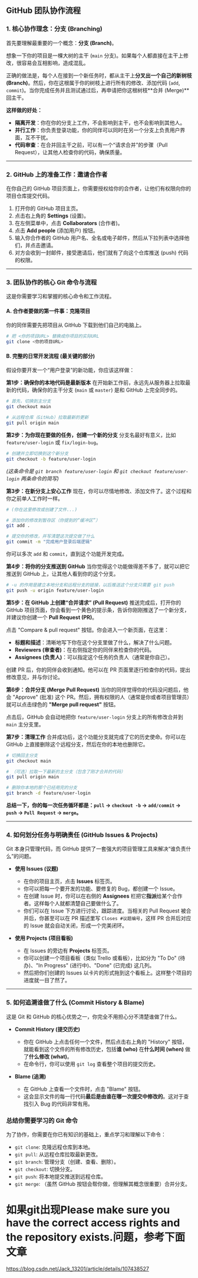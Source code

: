 ## GitHub 团队协作流程
### 1\. 核心协作理念：分支 (Branching)

首先要理解最重要的一个概念：**分支 (Branch)**。

想象一下你的项目是一棵大树的主干 (`main` 分支)。如果每个人都直接在主干上修改，很容易会互相影响，造成混乱。

正确的做法是，每个人在接到一个新任务时，都从主干上**分叉出一个自己的新树枝 (Branch)**。然后，你在这根属于你的树枝上进行所有的修改、添加代码 (`add`, `commit`)。当你完成任务并且测试通过后，再申请把你这根树枝\*\*合并 (Merge)\*\*回主干。

**这样做的好处：**

  * **隔离开发**：你在你的分支上工作，不会影响到主干，也不会影响到其他人。
  * **并行工作**：你负责登录功能，你的同伴可以同时在另一个分支上负责用户界面，互不干扰。
  * **代码审查**：在合并回主干之前，可以有一个“请求合并”的步骤（Pull Request），让其他人检查你的代码，确保质量。

-----

### 2\. GitHub 上的准备工作：邀请合作者

在你自己的 GitHub 项目页面上，你需要授权给你的合作者，让他们有权限向你的项目仓库提交代码。

1.  打开你的 GitHub 项目主页。
2.  点击右上角的 **Settings** (设置)。
3.  在左侧菜单中，点击 **Collaborators** (合作者)。
4.  点击 **Add people** (添加用户) 按钮。
5.  输入你合作者的 GitHub 用户名、全名或电子邮件，然后从下拉列表中选择他们，并点击邀请。
6.  对方会收到一封邮件，接受邀请后，他们就有了向这个仓库推送 (push) 代码的权限。

-----

### 3\. 团队协作的核心 Git 命令与流程

这是你需要学习和掌握的核心命令和工作流程。

#### A. 合作者要做的第一件事：克隆项目

你的同伴需要先把项目从 GitHub 下载到他们自己的电脑上。

```bash
# 把 <你的项目URL> 替换成你项目的实际URL
git clone <你的项目URL>
```

#### B. 完整的日常开发流程 (最关键的部分)

假设你要开发一个“用户登录”的新功能，你应该这样做：

**第1步：确保你的本地代码是最新版本**
在开始新工作前，永远先从服务器上拉取最新的代码，确保你的主干分支 (`main` 或 `master`) 是和 GitHub 上完全同步的。

```bash
# 首先，切换到主分支
git checkout main

# 从远程仓库（GitHub）拉取最新的更新
git pull origin main
```

**第2步：为你现在要做的任务，创建一个新的分支**
分支名最好有意义，比如 `feature/user-login` 或 `fix/login-bug`。

```bash
# 创建并立即切换到这个新分支
git checkout -b feature/user-login
```

*(这条命令是 `git branch feature/user-login` 和 `git checkout feature/user-login` 两条命令的简写)*

**第3步：在新分支上安心工作**
现在，你可以尽情地修改、添加文件了。这个过程和你之前单人工作时一样。

```bash
# (你在这里修改或创建了文件...)

# 添加你的修改到暂存区（你提到的“缓冲区”）
git add .

# 提交你的修改，并写清楚这次提交做了什么
git commit -m "完成用户登录后端逻辑"
```

你可以多次 `add` 和 `commit`，直到这个功能开发完成。

**第4步：将你的分支推送到 GitHub**
当你觉得这个功能做得差不多了，就可以把它推送到 GitHub 上，让其他人看到你的这个分支。

```bash
# -u 的作用是建立本地分支和远程分支的链接，以后推送这个分支只需要 git push
git push -u origin feature/user-login
```

**第5步：在 GitHub 上创建“合并请求” (Pull Request)**
推送完成后，打开你的 GitHub 项目页面，你会看到一个黄色的提示条，告诉你刚刚推送了一个新分支，并建议你创建一个 **Pull Request (PR)**。

点击 "Compare & pull request" 按钮。你会进入一个新页面，在这里：

  * **标题和描述**：清晰地写下你在这个分支里做了什么，解决了什么问题。
  * **Reviewers (审查者)**：在右侧指定你的同伴来检查你的代码。
  * **Assignees (负责人)**：可以指定这个任务的负责人（通常是你自己）。

创建 PR 后，你的同伴会收到通知。他可以在 PR 页面里逐行检查你的代码，提出修改意见，并与你讨论。

**第6步：合并分支 (Merge Pull Request)**
当你的同伴觉得你的代码没问题后，他会 "Approve" (批准) 这个 PR。然后，拥有权限的人（通常是你或者项目管理员）就可以点击绿色的 **"Merge pull request"** 按钮。

点击后，GitHub 会自动地把你 `feature/user-login` 分支上的所有修改合并到 `main` 主分支里。

**第7步：清理工作**
合并成功后，这个功能分支就完成了它的历史使命。你可以在 GitHub 上直接删除这个远程分支，然后在你的本地也删除它。

```bash
# 切换回主分支
git checkout main

# （可选）拉取一下最新的主分支（包含了刚才合并的代码）
git pull origin main

# 删除你本地的那个已经用完的分支
git branch -d feature/user-login
```

**总结一下，你的每一次任务循环都是：`pull` -\> `checkout -b` -\> `add/commit` -\> `push` -\> `Pull Request` -\> `merge`。**

-----

### 4\. 如何划分任务与明确责任 (GitHub Issues & Projects)

Git 本身只管理代码，而 GitHub 提供了一套强大的项目管理工具来解决“谁负责什么”的问题。

  * **使用 Issues (议题)**

      * 在你的项目主页，点击 **Issues** 标签页。
      * 你可以把每一个要开发的功能、要修复的 Bug，都创建一个 Issue。
      * 在创建 Issue 时，你可以在右侧的 **Assignees** 栏把它**指派**给某个合作者。这样每个人就都清楚自己要做什么了。
      * 你们可以在 Issue 下方进行讨论，跟踪进度。当相关的 Pull Request 被合并后，你甚至可以在 PR 描述里写 `Closes #议题编号`，这样 PR 合并后对应的 Issue 就会自动关闭，形成一个完美闭环。

  * **使用 Projects (项目看板)**

      * 在 Issues 的旁边有 **Projects** 标签页。
      * 你可以创建一个项目看板（类似 Trello 或看板），比如分为 "To Do" (待办)、"In Progress" (进行中)、"Done" (已完成) 这几列。
      * 然后把你们创建的 Issues 以卡片的形式拖到这个看板上。这样整个项目的进度就一目了然了。

-----

### 5\. 如何追溯谁做了什么 (Commit History & Blame)

这是 Git 和 GitHub 的核心优势之一，你完全不用担心分不清楚谁做了什么。

  * **Commit History (提交历史)**

      * 你在 GitHub 上点击任何一个文件，然后点击右上角的 "History" 按钮，就能看到这个文件的所有修改历史，包括**谁 (who)** 在**什么时间 (when)** 做了**什么修改 (what)**。
      * 在命令行，你可以使用 `git log` 查看整个项目的提交历史。

  * **Blame (追溯)**

      * 在 GitHub 上查看一个文件时，点击 "Blame" 按钮。
      * 这会显示文件的每一行代码**最后是由谁在哪一次提交中修改的**。这对于查找引入 Bug 的代码非常有用。

### 总结你需要学习的 Git 命令

为了协作，你需要在你已有知识的基础上，重点学习和理解以下命令：

  * `git clone`: 克隆远程仓库到本地。
  * `git pull`: 从远程仓库拉取最新更改。
  * `git branch`: 管理分支（创建、查看、删除）。
  * `git checkout`: 切换分支。
  * `git push`: 将本地提交推送到远程仓库。
  * `git merge`: （虽然 GitHub 按钮会帮你做，但理解其概念很重要）合并分支。

# 如果git出现Please make sure you have the correct access rights and the repository exists.问题，参考下面文章
https://blog.csdn.net/Jack_13201/article/details/107438527